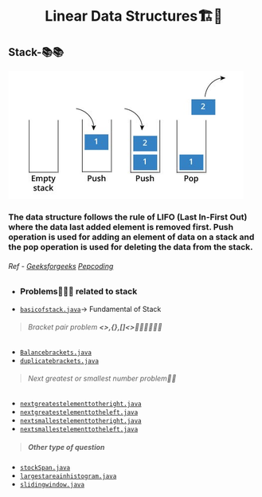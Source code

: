 <h1 align = "Center" >Linear Data Structures🏗️🏦</h1>

## Stack-📚📚
<img src = "img1.jpeg">

### The data structure follows the rule of LIFO (Last In-First Out) where the data last added element is removed first. Push operation is used for adding an element of data on a stack and the pop operation is used for deleting the data from the stack.

###### Ref - <a href = "https://www.geeksforgeeks.org/stack-data-structure/">Geeksforgeeks</a> <a href = "https://pepoding.com">Pepcoding</a>

* ### <b>Problems🧑‍🏫🥲 related to stack</b>

- <a href = "https://github.com/tusharjain01/linearDataStructure/blob/master/src/basicofstack.java">`basicofstack.java`</a>-> Fundamental of Stack
> ###### Bracket pair problem <b><>,{},[]<>🧑🏻‍🤝👨‍👩‍👦</b>
- <a href = "https://github.com/tusharjain01/linearDataStructure/blob/master/src/Balancedbrackets.java">`Balancebrackets.java`</a>
- <a href = "https://github.com/tusharjain01/linearDataStructure/blob/master/src/duplicatebrackests.java">`duplicatebrackets.java`</a>
> ###### Next greatest or smallest number problem🤏🦣
- <a href = "https://github.com/tusharjain01/linearDataStructure/blob/master/src/nextgreaterelementtotheright.java">`nextgreatestelementtotheright.java`</a>
- <a href = "https://github.com/tusharjain01/linearDataStructure/blob/master/src/nextgreaterelementtotheleft.java">`nextgreatestelementtotheleft.java`</a>
- <a href = "https://github.com/tusharjain01/linearDataStructure/blob/master/src/nextsmallestelementtotheright.java
">`nextsmallestelementtotheright.java`</a>
- <a href = "https://github.com/tusharjain01/linearDataStructure/blob/master/src/nextsmallestelementtotheleft.java
">`nextsmallestelementtotheleft.java`</a>
> ##### Other type of question
- <a href = "https://github.com/tusharjain01/linearDataStructure/blob/master/src/stockSpan.java
">`stockSpan.java`</a>
- <a href = "https://github.com/tusharjain01/linearDataStructure/blob/master/src/largestareainnhistogram.java">`largestareainhistogram.java`</a>
- <a href = "https://github.com/tusharjain01/linearDataStructure/blob/master/src/slidingwindow.java">`slidingwindow.java`</a>

